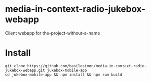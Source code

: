 media-in-context-radio-jukebox-webapp
=====================================

Client webapp for the-project-without-a-name

# Install

```
git clone https://github.com/basilesimon/media-in-context-radio-jukebox-webapp.git jukebox-mobile-app
cd jukebox-mobile-app && npm install && npm run build
```